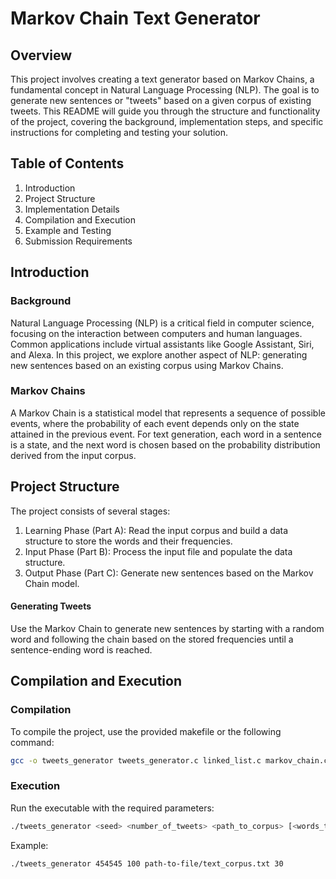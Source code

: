 # Markov Chain Text Generator

## Overview

This project involves creating a text generator based on Markov Chains, a fundamental concept in Natural Language Processing (NLP). The goal is to generate new sentences or "tweets" based on a given corpus of existing tweets. This README will guide you through the structure and functionality of the project, covering the background, implementation steps, and specific instructions for completing and testing your solution.

## Table of Contents
1. Introduction
2. Project Structure
3. Implementation Details
4. Compilation and Execution
5. Example and Testing
6. Submission Requirements

## Introduction

### Background

Natural Language Processing (NLP) is a critical field in computer science, focusing on the interaction between computers and human languages. Common applications include virtual assistants like Google Assistant, Siri, and Alexa. In this project, we explore another aspect of NLP: generating new sentences based on an existing corpus using Markov Chains.

### Markov Chains

A Markov Chain is a statistical model that represents a sequence of possible events, where the probability of each event depends only on the state attained in the previous event. For text generation, each word in a sentence is a state, and the next word is chosen based on the probability distribution derived from the input corpus.

## Project Structure

The project consists of several stages:
1. Learning Phase (Part A): Read the input corpus and build a data structure to store the words and their frequencies.
2. Input Phase (Part B): Process the input file and populate the data structure.
3. Output Phase (Part C): Generate new sentences based on the Markov Chain model.


#### Generating Tweets

Use the Markov Chain to generate new sentences by starting with a random word and following the chain based on the stored frequencies until a sentence-ending word is reached.


## Compilation and Execution

### Compilation

To compile the project, use the provided makefile or the following command:

```bash
gcc -o tweets_generator tweets_generator.c linked_list.c markov_chain.c
```

### Execution

Run the executable with the required parameters:

```bash
./tweets_generator <seed> <number_of_tweets> <path_to_corpus> [<words_to_read>]
```

Example:

```bash
./tweets_generator 454545 100 path-to-file/text_corpus.txt 30
```


